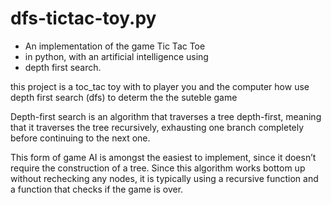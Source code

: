 # dfs-tictac-toy.py
* An implementation of the game Tic Tac Toe
 * in python, with an artificial intelligence using
 * depth first search.

this project is a toc_tac toy with to player you and the computer how use depth first search (dfs) to determ the the suteble game 

Depth-first search is an algorithm that traverses a tree depth-first, meaning that it traverses the tree recursively,
exhausting one branch completely before continuing to the next one.

This form of game AI is amongst the easiest to implement, since it doesn’t require the construction of a tree. 
Since this algorithm works bottom up without rechecking any nodes,
it is typically using a recursive function and a function that checks if the game is over.
